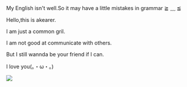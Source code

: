 My English isn't well.So it may have a little mistakes in grammar ≧ ﹏ ≦

Hello,this is akearer.

I am just a common gril.

I am not good at communicate with others.

But I still wannda be your friend if I can.

I love you(。・ω・。)

![](https://cdn.jsdelivr.net/gh/akearer/akearer@main/imgs/56.png)